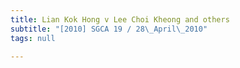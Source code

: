 ```yaml
---
title: Lian Kok Hong v Lee Choi Kheong and others
subtitle: "[2010] SGCA 19 / 28\_April\_2010"
tags: null

---
```


